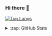 ### Hi there 👋


[![Top Langs](https://github-readme-stats.vercel.app/api/top-langs/?username=IhorKytsak&layout=compact)](https://github.com/anuraghazra/github-readme-stats)

<details>
  <summary>:zap: GitHub Stats</summary>

 <img align="center" alt="codeSTACKr's GitHub Stats" src="https://github-readme-stats.vercel.app/api?username=IhorKytsak&hide=stars&show_icons=true&hide_border=false&title_color=ff652f&icon_color=FFE400&bg_color=09131B&text_color=ffffff&border_color=0c1a25" />

</details>
